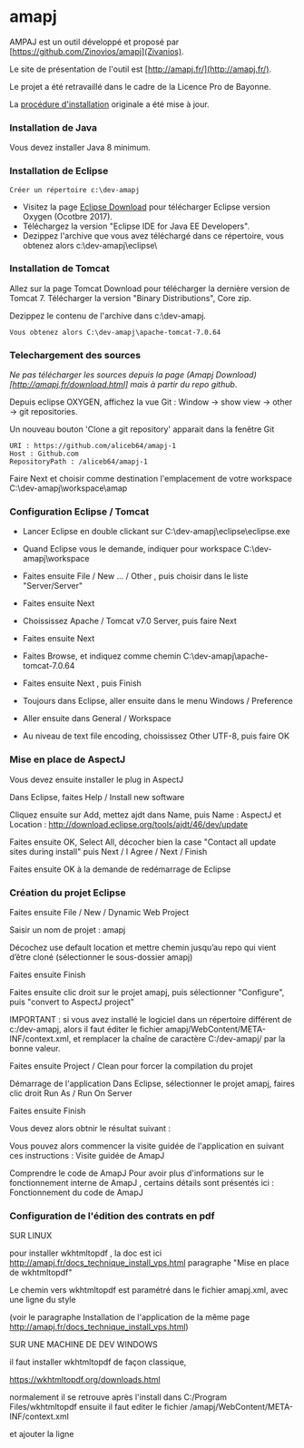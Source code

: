 # amapj

AMPAJ est un outil développé et proposé par [https://github.com/Zinovios/amapj](Zivanios).

Le site de présentation de l'outil est [http://amapj.fr/](http://amapj.fr/).

Le projet a été retravaillé dans le cadre de la Licence Pro de Bayonne.

La [procédure d'installation](http://amapj.fr/docs_technique_install_pc_dev.html) originale a été mise à jour.

### Installation de Java
Vous devez installer Java 8 minimum.

### Installation de Eclipse
```
Créer un répertoire c:\dev-amapj
```
* Visitez la page [Eclipse Download](http://www.eclipse.org/downloads/) pour télécharger Eclipse version Oxygen (Ocotbre 2017).
* Téléchargez la version "Eclipse IDE for Java EE Developers".
* Dezippez l'archive que vous avez téléchargé dans ce répertoire, vous obtenez alors c:\dev-amapj\eclipse\

### Installation de Tomcat
Allez sur la page Tomcat Download pour télécharger la dernière version de Tomcat 7. Télécharger la version "Binary Distributions", Core zip.

Dezippez le contenu de l'archive dans c:\dev-amapj.

```
Vous obtenez alors C:\dev-amapj\apache-tomcat-7.0.64
```

### Telechargement des sources
*Ne pas télécharger les sources depuis la page (Amapj Download)[http://amapj.fr/download.html] mais à partir du repo github*.

Depuis eclipse OXYGEN, affichez la vue Git : Window -> show view -> other -> git repositories.

Un nouveau bouton 'Clone a git repository' apparait dans la fenêtre Git
```
URI : https://github.com/aliceb64/amapj-1
Host : Github.com
RepositoryPath : /aliceb64/amapj-1
```
Faire Next et choisir comme destination l'emplacement de votre workspace C:\dev-amapj\workspace\amap

### Configuration Eclipse / Tomcat
* Lancer Eclipse en double clickant sur C:\dev-amapj\eclipse\eclipse.exe
* Quand Eclipse vous le demande, indiquer pour workspace C:\dev-amapj\workspace
* Faites ensuite File / New ... / Other , puis choisir dans le liste "Server/Server"
* Faites ensuite Next
* Choississez Apache / Tomcat v7.0 Server, puis faire Next
* Faites ensuite Next
* Faites Browse, et indiquez comme chemin C:\dev-amapj\apache-tomcat-7.0.64
* Faites ensuite Next , puis Finish

* Toujours dans Eclipse, aller ensuite dans le menu Windows / Preference
* Aller ensuite dans General / Workspace
* Au niveau de text file encoding, choississez Other UTF-8, puis faire OK

### Mise en place de AspectJ
Vous devez ensuite installer le plug in AspectJ

Dans Eclipse, faites  Help / Install new software

Cliquez ensuite sur Add, mettez ajdt dans Name, puis Name : AspectJ et Location : http://download.eclipse.org/tools/ajdt/46/dev/update

Faites ensuite OK, Select All, décocher bien la case "Contact all update sites during install" puis Next / I Agree / Next / Finish

Faites ensuite OK à la demande de redémarrage de Eclipse

### Création du projet Eclipse
Faites ensuite File / New / Dynamic Web Project

Saisir un nom de projet : amapj

Décochez use default location et mettre chemin jusqu’au repo qui vient d’être cloné (sélectionner le sous-dossier amapj)

Faites ensuite Finish

Faites ensuite clic droit sur le projet amapj, puis sélectionner "Configure", puis "convert to AspectJ project"

IMPORTANT : si vous avez installé le logiciel dans un répertoire différent de c:/dev-amapj, alors il faut éditer le fichier amapj/WebContent/META-INF/context.xml, et remplacer la chaîne de caractère C:/dev-amapj/ par la bonne valeur.

Faites ensuite Project / Clean pour forcer la compilation du projet

Démarrage de l'application
Dans Eclipse, sélectionner le projet amapj, faires clic droit Run As / Run On Server

Faites ensuite Finish

Vous devez alors obtnir le résultat suivant :

 
Vous pouvez alors commencer la visite guidée de l'application en suivant ces instructions : Visite guidée de AmapJ

Comprendre le code de AmapJ
Pour avoir plus d'informations sur le fonctionnement interne de AmapJ , certains détails sont présentés ici : Fonctionnement du code de AmapJ

### Configuration de l'édition des contrats en pdf

SUR LINUX

pour installer wkhtmltopdf , la doc est ici 
http://amapj.fr/docs_technique_install_vps.html
paragraphe "Mise en place de wkhtmltopdf"

Le chemin vers wkhtmltopdf est paramétré dans le fichier amapj.xml,
avec une ligne du style

<Parameter name=“wkhtmltopdf” value=“/usr/bin/wkhtmltopdf.sh”/>

(voir le paragraphe Installation de l'application de la même page http://amapj.fr/docs_technique_install_vps.html)


SUR UNE MACHINE DE DEV WINDOWS

il faut installer wkhtmltopdf de façon classique,

https://wkhtmltopdf.org/downloads.html

normalement il se retrouve après l'install dans C:/Program Files/wkhtmltopdf
ensuite il faut editer le fichier 
/amapj/WebContent/META-INF/context.xml

et ajouter la ligne 
<Parameter name="wkhtmltopdf" value="C:/Program Files/wkhtmltopdf/bin/wkhtmltopdf"  />
